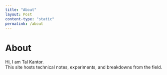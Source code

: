 ```yaml
---
title: "About"
layout: Post
content-type: "static"
permalink: /about
---
```


# About
Hi, I am Tal Kantor.  
This site hosts technical notes, experiments, and breakdowns from the field.
